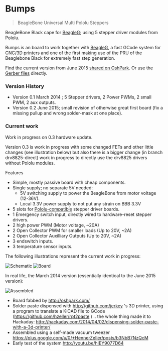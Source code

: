 Bumps
=====

> BeagleBone Universal Multi Pololu Steppers

BeagleBone Black cape for [BeagleG][beagleg-url]; using 5 stepper driver modules
from Pololu.

Bumps is an board to work together with [BeagleG][beagleg-url], a fast
GCode system for CNC/3D printers and one of the first making use of the PRU
of the Beaglebone Black for extremely fast step generation.

Find the current version from June 2015 [shared on OshPark][osh-bumps1]. Or use
the [Gerber files](./gerbers/bumps-gerbers.zip) directly.

### Version History

  * Version 0.1 March 2014 ; 5 Stepper drivers, 2 Power PWMs, 2 small PWM, 2 aux outputs.
  * Version 0.2 June 2015; small revision of otherwise great first board (fix a missing pullup and wrong solder-mask at one place).

### Current work
Work in progress on 0.3 hardware update.

Version 0.3 is work in progress with some changed FETs and other little changes
(see illustration below) but also there is a bigger change
(in branch drv8825-direct) work in progress to directly use the drv8825
drivers without Pololu modules.

Features
   * Simple, mostly passive board with cheap components.
   * Single supply; no separate 5V needed:
      * 5V switching supply to power the BeagleBone from motor voltage (12-36V).
      * Local 3.3V power supply to not put any strain on BBB 3.3V
   * 5 slots for [Pololu-compatible][pololu-url] stepper driver boards.
   * 1 Emergency switch input, directly wired to hardware-reset stepper drivers.
   * 2 high power PWM (Motor voltage, ~20A)
   * 2 Open Collector PWM for smaller loads (Up to 20V, ~2A)
   * 2 Open Collector Auxilliary Outputs (Up to 20V, ~2A)
   * 3 endswitch inputs.
   * 3 temperature sensor inputs.

The following illustrations represent the current work in progress:

![Schematic][schem]
![Board][board]

In real life, the March 2014 version (essentially identical to the June 2015
version):

![Assembled][assembled]

  * Board fabbed by http://oshpark.com/
  * Solder paste dispensed with http://github.com/jerkey 's 3D printer, using
	a program to translate a KiCAD file to GCode (https://github.com/hzeller/rpt2paste )
	.. the whole thing made it to Hackaday:
	http://hackaday.com/2014/04/02/dispensing-solder-paste-with-a-3d-printer/
  * Assembled using a self-made vacuum tweezer
	https://plus.google.com/u/0/+HennerZeller/posts/b3NbB7NzQcM
  * Early test of the system http://youtu.be/hIEY9077D64

[beagleg-url]: https://github.com/hzeller/beagleg
[pololu-url]: http://www.pololu.com/product/1182
[schem]: https://github.com/hzeller/bumps/raw/master/img/bumps-schem.png
[board]: https://github.com/hzeller/bumps/raw/master/img/bumps-board.png
[assembled]: https://github.com/hzeller/bumps/raw/master/img/bumps-connect.jpg
[osh-bumps1]: https://oshpark.com/shared_projects/zIXfRqDE
